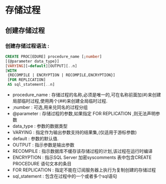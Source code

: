 # 存储过程

## 创建存储过程

### 创建存储过程语法 : 

```sql
CREATE PROC[EDURE] procedure_name [;number]
[{@parameter data_type}]
[VARYING][=default][OUTPUT][..n]
[WITH
 {RECOMPILE | ENCRYPTION | RECOMPILE,ENCRYPTION}]
 [FOR REPLICATION]
 AS sql_statement[..n]
```

- procedure_name : 存储过程的名称,必须是唯一的,可在名称前面加(#)来创建局部临时过程,使用两个(##)来创建全局临时过程.
- ;number  :  可选,用来兑同名的过程分组
- @parameter : 存储过程的参数,如果指定 FOR REPLICATION ,则无法声明参数
- data_type : 参数的数据类型
- VARYING : 指定作为输出参数支持的结果集,(仅适用于游标参数)
- default : 参数的默认值.
- OUTPUT : 指示参数是输出参数
- RECOMPILE : 指示数据库不缓存该存储过程的计划,该过程在运行时编译
- ENCRYPTION : 指示SQL Server 加密syscomments 表中包含CREATE PROCEDURE 语句文本的条目
- FOR REPLICATION : 指定不能在订阅服务器上执行为复制创建的存储过程
- sql_statement : 包含在过程中的一个或者多个sql语句